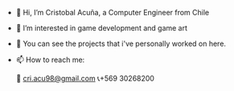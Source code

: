 - 👋 Hi, I’m Cristobal Acuña, a Computer Engineer from Chile
- 👾 I’m interested in game development and game art
- 👀 You can see the projects that i've personally worked on here.
- 📫 How to reach me: 

    📧 cri.acu98@gmail.com
      📞+569 30268200
    
<!---
cacunae/cacunae is a ✨ special ✨ repository because its `README.md` (this file) appears on your GitHub profile.
You can click the Preview link to take a look at your changes.
--->
